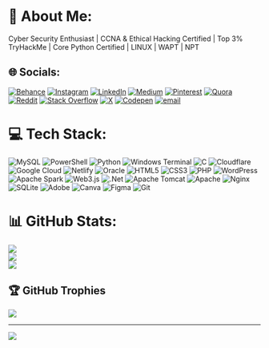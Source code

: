 # 💫 About Me:
Cyber Security Enthusiast | CCNA & Ethical Hacking Certified | Top 3% TryHackMe | Core Python Certified | LINUX | WAPT | NPT<br>


## 🌐 Socials:
[![Behance](https://img.shields.io/badge/Behance-1769ff?logo=behance&logoColor=white)](https://behance.net/mrinalkumarc) [![Instagram](https://img.shields.io/badge/Instagram-%23E4405F.svg?logo=Instagram&logoColor=white)](https://instagram.com/m4inal) [![LinkedIn](https://img.shields.io/badge/LinkedIn-%230077B5.svg?logo=linkedin&logoColor=white)](https://linkedin.com/in/m4inal) [![Medium](https://img.shields.io/badge/Medium-12100E?logo=medium&logoColor=white)](https://medium.com/@m4inal) [![Pinterest](https://img.shields.io/badge/Pinterest-%23E60023.svg?logo=Pinterest&logoColor=white)](https://pinterest.com/m4inall) [![Quora](https://img.shields.io/badge/Quora-%23B92B27.svg?logo=Quora&logoColor=white)](https://quora.com/profile/MRINAL-KUMAR-CHANDRA) [![Reddit](https://img.shields.io/badge/Reddit-%23FF4500.svg?logo=Reddit&logoColor=white)](https://reddit.com/user/mriinall) [![Stack Overflow](https://img.shields.io/badge/-Stackoverflow-FE7A16?logo=stack-overflow&logoColor=white)](https://stackoverflow.com/users/mrinal-kumar-chandra) [![X](https://img.shields.io/badge/X-black.svg?logo=X&logoColor=white)](https://x.com/MrinalKuma53908gi) [![Codepen](https://img.shields.io/badge/Codepen-000000?logo=codepen&logoColor=white)](https://codepen.io/MRINAL-KUMAR-CHANDRA-the-bold) [![email](https://img.shields.io/badge/Email-D14836?logo=gmail&logoColor=white)](mailto:m4inall@gmail.com) 

# 💻 Tech Stack:
![MySQL](https://img.shields.io/badge/mysql-4479A1.svg?style=for-the-badge&logo=mysql&logoColor=white) ![PowerShell](https://img.shields.io/badge/PowerShell-%235391FE.svg?style=for-the-badge&logo=powershell&logoColor=white) ![Python](https://img.shields.io/badge/python-3670A0?style=for-the-badge&logo=python&logoColor=ffdd54) ![Windows Terminal](https://img.shields.io/badge/Windows%20Terminal-%234D4D4D.svg?style=for-the-badge&logo=windows-terminal&logoColor=white) ![C](https://img.shields.io/badge/c-%2300599C.svg?style=for-the-badge&logo=c&logoColor=white) ![Cloudflare](https://img.shields.io/badge/Cloudflare-F38020?style=for-the-badge&logo=Cloudflare&logoColor=white) ![Google Cloud](https://img.shields.io/badge/GoogleCloud-%234285F4.svg?style=for-the-badge&logo=google-cloud&logoColor=white) ![Netlify](https://img.shields.io/badge/netlify-%23000000.svg?style=for-the-badge&logo=netlify&logoColor=#00C7B7) ![Oracle](https://img.shields.io/badge/Oracle-F80000?style=for-the-badge&logo=oracle&logoColor=white) ![HTML5](https://img.shields.io/badge/html5-%23E34F26.svg?style=for-the-badge&logo=html5&logoColor=white) ![CSS3](https://img.shields.io/badge/css3-%231572B6.svg?style=for-the-badge&logo=css3&logoColor=white) ![PHP](https://img.shields.io/badge/php-%23777BB4.svg?style=for-the-badge&logo=php&logoColor=white) ![WordPress](https://img.shields.io/badge/WordPress-%23117AC9.svg?style=for-the-badge&logo=WordPress&logoColor=white) ![Apache Spark](https://img.shields.io/badge/Apache%20Spark-FDEE21?style=for-the-badge&logo=apachespark&logoColor=black) ![Web3.js](https://img.shields.io/badge/web3.js-F16822?style=for-the-badge&logo=web3.js&logoColor=white) ![.Net](https://img.shields.io/badge/.NET-5C2D91?style=for-the-badge&logo=.net&logoColor=white) ![Apache Tomcat](https://img.shields.io/badge/apache%20tomcat-%23F8DC75.svg?style=for-the-badge&logo=apache-tomcat&logoColor=black) ![Apache](https://img.shields.io/badge/apache-%23D42029.svg?style=for-the-badge&logo=apache&logoColor=white) ![Nginx](https://img.shields.io/badge/nginx-%23009639.svg?style=for-the-badge&logo=nginx&logoColor=white) ![SQLite](https://img.shields.io/badge/sqlite-%2307405e.svg?style=for-the-badge&logo=sqlite&logoColor=white) ![Adobe](https://img.shields.io/badge/adobe-%23FF0000.svg?style=for-the-badge&logo=adobe&logoColor=white) ![Canva](https://img.shields.io/badge/Canva-%2300C4CC.svg?style=for-the-badge&logo=Canva&logoColor=white) ![Figma](https://img.shields.io/badge/figma-%23F24E1E.svg?style=for-the-badge&logo=figma&logoColor=white) ![Git](https://img.shields.io/badge/git-%23F05033.svg?style=for-the-badge&logo=git&logoColor=white)
# 📊 GitHub Stats:
![](https://github-readme-stats.vercel.app/api?username=m4inal&theme=dark&hide_border=true&include_all_commits=true&count_private=true)<br/>
![](https://nirzak-streak-stats.vercel.app/?user=m4inal&theme=dark&hide_border=true)<br/>
![](https://github-readme-stats.vercel.app/api/top-langs/?username=m4inal&theme=dark&hide_border=true&include_all_commits=true&count_private=true&layout=compact)

## 🏆 GitHub Trophies
![](https://github-profile-trophy.vercel.app/?username=m4inal&theme=radical&no-frame=false&no-bg=true&margin-w=4)

---
[![](https://visitcount.itsvg.in/api?id=m4inal&icon=0&color=0)](https://visitcount.itsvg.in)

<!-- Proudly created with GPRM ( https://gprm.itsvg.in ) -->
